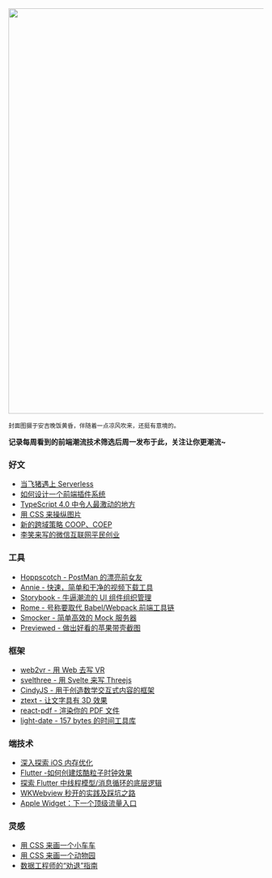 <img src="https://gw.alipayobjects.com/zos/k/h5/hzL4LG.jpg" width="800" />

<small>封面图摄于安吉晚饭黄昏，伴随着一点凉风吹来，还挺有意境的。</small>

**记录每周看到的前端潮流技术筛选后周一发布于此，关注让你更潮流~**

### 好文

- [当飞猪遇上 Serverless](https://mp.weixin.qq.com/s/e86uMiwCaVTLScEOs7yH4Q)
- [如何设计一个前端插件系统](https://css-tricks.com/designing-a-javascript-plugin-system/)
- [TypeScript 4.0 中令人最激动的地方](https://blog.bitsrc.io/typescript-4-0-what-im-most-excited-about-4ee89693e02e)
- [用 CSS 来操纵图片](https://dev.to/ziizium/image-manipulation-with-css-11dd)
- [新的跨域策略 COOP、COEP](https://mp.weixin.qq.com/s/vVX__t_LLUQ8Zp2kPOXKpg)
- [李笑来写的微信互联网平民创业](https://github.com/xiaolai/everyones-guide-for-starting-up-on-wechat-network)

### 工具

- [Hoppscotch - PostMan 的漂亮前女友](https://github.com/hoppscotch/hoppscotch)
- [Annie - 快速，简单和干净的视频下载工具](https://github.com/iawia002/annie)
- [Storybook - 牛逼潮流的 UI 组件组织管理](https://storybook.js.org/)
- [Rome - 号称要取代 Babel/Webpack 前端工具链](https://romefrontend.dev/)
- [Smocker - 简单高效的 Mock 服务器](https://smocker.dev/)
- [Previewed - 做出好看的苹果带壳截图](https://previewed.app/)

### 框架

- [web2vr - 用 Web 去写 VR](https://github.com/kikoano/web2vr)
- [svelthree - 用 Svelte 来写 Threejs](https://svelthree.dev/)
- [CindyJS - 用于创造数学交互式内容的框架](https://cindyjs.org/)
- [ztext - 让文字具有 3D 效果](https://bennettfeely.com/ztext/)
- [react-pdf - 渲染你的 PDF 文件](https://github.com/wojtekmaj/react-pdf)
- [light-date - 157 bytes 的时间工具库](https://github.com/xxczaki/light-date)

### 端技术

- [深入探索 iOS 内存优化](https://juejin.im/post/6864492188404088846)
- [Flutter -如何创建炫酷粒子时钟效果](https://juejin.im/post/6862158050237612039)
- [探索 Flutter 中线程模型/消息循环的底层逻辑](https://mp.weixin.qq.com/s/yhni2q5XfxJ6qmfcJnSlBg)
- [WKWebview 秒开的实践及踩坑之路](https://juejin.im/post/6861778055178747911)
- [Apple Widget：下一个顶级流量入口](https://juejin.im/post/6860754533052579848)

### 灵感

- [用 CSS 来画一个小车车](https://codepen.io/shunyadezain/pen/MWypjVW)
- [用 CSS 来画一个动物园](https://codepen.io/collection/AVVabV)
- [数据工程师的“劝退”指南](https://github.com/datastacktv/data-engineer-roadmap)